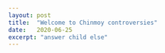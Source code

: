 ```yaml
---
layout: post
title:  "Welcome to Chinmoy controversies"
date:   2020-06-25
excerpt: "answer child else"
---
```

